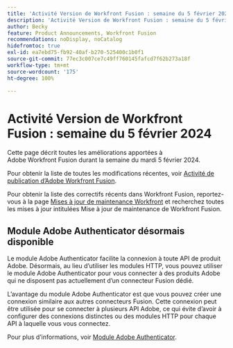 ```yaml
---
title: 'Activité Version de Workfront Fusion : semaine du 5 février 2024'
description: 'Activité Version de Workfront Fusion : semaine du 5 février 2024'
author: Becky
feature: Product Announcements, Workfront Fusion
recommendations: noDisplay, noCatalog
hidefromtoc: true
exl-id: ea7ebd75-fb92-40af-b270-525400c1b0f1
source-git-commit: 77ec3c007ce7c49ff760145fafcd7f62b273a18f
workflow-type: tm+mt
source-wordcount: '175'
ht-degree: 100%

---
```


# Activité Version de Workfront Fusion : semaine du 5 février 2024

Cette page décrit toutes les améliorations apportées à Adobe Workfront Fusion durant la semaine du mardi 5 février 2024.

Pour obtenir la liste de toutes les modifications récentes, voir [Activité de publication d’Adobe Workfront Fusion](/help/workfront-fusion/fusion-product-releases/fusion-release-activity.md).

Pour obtenir la liste des correctifs récents dans Workfront Fusion, reportez-vous à la page [Mises à jour de maintenance Workfront](https://experienceleague.adobe.com/docs/workfront-known-issues/releases/current-updates.html) et recherchez toutes les mises à jour intitulées Mise à jour de maintenance de Workfront Fusion.

## Module Adobe Authenticator désormais disponible

Le module Adobe Authenticator facilite la connexion à toute API de produit Adobe. Désormais, au lieu d’utiliser les modules HTTP, vous pouvez utiliser le module Adobe Authenticator pour vous connecter à des produits Adobe qui ne disposent pas actuellement d’un connecteur Fusion dédié.

L’avantage du module Adobe Authenticator est que vous pouvez créer une connexion similaire aux autres connecteurs Fusion. Cette connexion peut être utilisée pour se connecter à plusieurs API Adobe, ce qui évite d’avoir à configurer des connexions distinctes ou des modules HTTP pour chaque API à laquelle vous vous connectez.

Pour plus d’informations, voir [Module Adobe Authenticator](/help/workfront-fusion/references/apps-and-modules/adobe-connectors/adobe-authenticator-modules.md).
